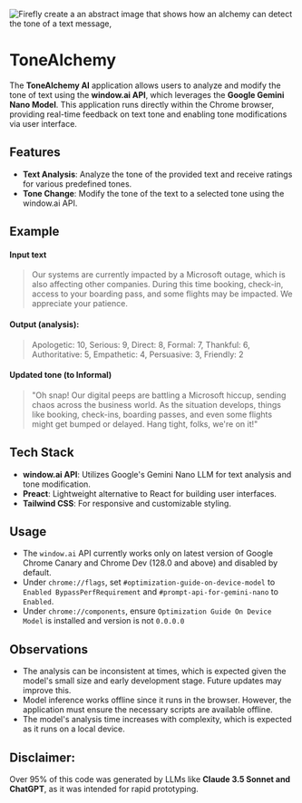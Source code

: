 ![Firefly create a an abstract image that shows how an alchemy can detect the tone of a text message, ](https://github.com/user-attachments/assets/9969b3ee-0770-450f-84a5-15a493be62c7)

# ToneAlchemy

The **ToneAlchemy AI** application allows users to analyze and modify the tone of text using the **window.ai API**, which leverages the **Google Gemini Nano Model**. This application runs directly within the Chrome browser, providing real-time feedback on text tone and enabling tone modifications via user interface.

## Features

- **Text Analysis**: Analyze the tone of the provided text and receive ratings for various predefined tones.
- **Tone Change**: Modify the tone of the text to a selected tone using the window.ai API.

## Example
#### Input text

> Our systems are currently impacted by a Microsoft outage, which is
> also affecting other companies. During this time booking, check-in,
> access to your boarding pass, and some flights may be impacted. We
> appreciate your patience.

#### Output (analysis):
> Apologetic: 10,
> Serious: 9,
> Direct: 8,
> Formal: 7,
> Thankful: 6,
> Authoritative: 5,
> Empathetic: 4,
> Persuasive: 3,
> Friendly: 2

#### Updated tone (to Informal)
> "Oh snap! Our digital peeps are battling a Microsoft hiccup, sending chaos across the business world.
> As the situation develops, things like booking, check-ins, boarding passes,
> and even some flights might get bumped or delayed. Hang tight, folks, we're on it!"

## Tech Stack

- **window.ai API**: Utilizes Google's Gemini Nano LLM for text analysis and tone modification.
- **Preact**: Lightweight alternative to React for building user interfaces.
- **Tailwind CSS**: For responsive and customizable styling.

## Usage
- The `window.ai` API currently works only on latest version of Google Chrome Canary and Chrome Dev (128.0 and above) and disabled by default.
- Under `chrome://flags`, set `#optimization-guide-on-device-model` to `Enabled BypassPerfRequirement` and `#prompt-api-for-gemini-nano` to `Enabled`.
- Under `chrome://components`, ensure `Optimization Guide On Device Model` is installed and version is not `0.0.0.0`

## Observations
- The analysis can be inconsistent at times, which is expected given the model's small size and early development stage. Future updates may improve this.
- Model inference works offline since it runs in the browser. However, the application must ensure the necessary scripts are available offline.
- The model's analysis time increases with complexity, which is expected as it runs on a local device.

## Disclaimer: 
Over 95% of this code was generated by LLMs like **Claude 3.5 Sonnet and ChatGPT**, as it was intended for rapid prototyping.
